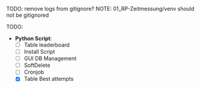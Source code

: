 TODO: remove logs from gitignore?
NOTE: 01_RP-Zeitmessung/venv should not be gitignored

TODO:
- **Python Script**:
  - [ ] Table leaderboard
  - [ ] Install Script
  - [ ] GUI DB Management
  - [ ] SoftDelete
  - [ ] Cronjob
  - [x] Table Best attempts
